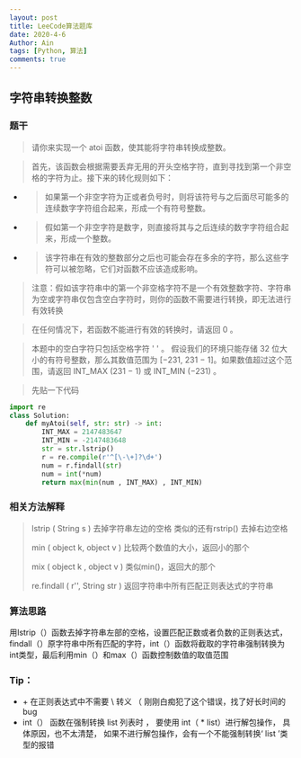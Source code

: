 ```yaml
---
layout: post
title: LeeCode算法题库
date: 2020-4-6
Author: Ain
tags: [Python, 算法]
comments: true
---
```


## 字符串转换整数 

### 题干

> 请你来实现一个 atoi 函数，使其能将字符串转换成整数。

> 首先，该函数会根据需要丢弃无用的开头空格字符，直到寻找到第一个非空格的字符为止。接下来的转化规则如下：

- > 如果第一个非空字符为正或者负号时，则将该符号与之后面尽可能多的连续数字字符组合起来，形成一个有符号整数。

- > 假如第一个非空字符是数字，则直接将其与之后连续的数字字符组合起来，形成一个整数。

- > 该字符串在有效的整数部分之后也可能会存在多余的字符，那么这些字符可以被忽略，它们对函数不应该造成影响。

> 注意：假如该字符串中的第一个非空格字符不是一个有效整数字符、字符串为空或字符串仅包含空白字符时，则你的函数不需要进行转换，即无法进行有效转换

> 在任何情况下，若函数不能进行有效的转换时，请返回 0 。

> 本题中的空白字符只包括空格字符 ' ' 。
> 假设我们的环境只能存储 32 位大小的有符号整数，那么其数值范围为 [−231,  231 − 1]。如果数值超过这个范围，请返回  INT_MAX (231 − 1) 或 INT_MIN (−231) 。



> 先贴一下代码

```python
import re
class Solution:
    def myAtoi(self, str: str) -> int:
        INT_MAX = 2147483647  
        INT_MIN = -2147483648
        str = str.lstrip()
        r = re.compile(r'^[\-\+]?\d+')
        num = r.findall(str)
        num = int(*num)
        return max(min(num , INT_MAX) , INT_MIN)
```

### 相关方法解释

> lstrip ( String s )  去掉字符串左边的空格 类似的还有rstrip() 去掉右边空格
>
> min ( object k, object v )  比较两个数值的大小，返回小的那个
>
> mix ( object k , object v )  类似min()，返回大的那个
>
> re.findall ( r'', String str )  返回字符串中所有匹配正则表达式的字符串

### 算法思路

​	用lstrip（）函数去掉字符串左部的空格，设置匹配正数或者负数的正则表达式，findall（）原字符串中所有匹配的字符，int（）函数将截取的字符串强制转换为int类型，最后利用min（）和max（）函数控制数值的取值范围

### Tip：

- \+	在正则表达式中不需要 \\ 转义  （ 刚刚白痴犯了这个错误，找了好长时间的bug
- int（） 函数在强制转换 list 列表时 ， 要使用 int（ * list）进行解包操作， 具体原因，也不太清楚， 如果不进行解包操作，会有一个不能强制转换‘ list ’类型的报错

 

